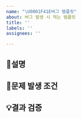 ```yaml
---
name: "\U0001F41E버그 템플릿"
about: 버그 발생 시 적는 템플릿
title: ''
labels: ''
assignees: ''

---
```


## 🚨설명

## 📌문제 발생 조건

## 💡결과 검증

